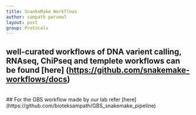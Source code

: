 ```yaml
---
title: SnankeMake Workflows
author: sampath perumal
layout: post
group: Protocals
---
```


## well-curated workflows of DNA varient calling, RNAseq, ChiPseq and templete workflows can be found [here] (https://github.com/snakemake-workflows/docs)
 <br>
## For the GBS workflow made by our lab refer [here](https://github.com/bioteksampath/GBS_snakemake_pipeline)

